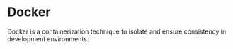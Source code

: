 # Docker

Docker is a containerization technique to isolate and ensure consistency in development environments.